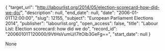 {
  "target_url": "http://labourlist.org/2014/05/election-scorecard-how-did-we-do/", 
  "description": null, 
  "end_date": null, 
  "date": "2006-01-01T12:00:00", 
  "slug": 12155, 
  "subject": "European Parliament Elections 2014", 
  "publisher": "labourlist.org", 
  "open_access": false, 
  "title": "Labour List: Election scorecard: how did we do", 
  "record_id": "20060101T120000/9VtHsVumU/l7ltOIb3GeFg==", 
  "start_date": null
}

None